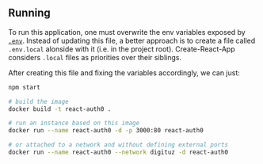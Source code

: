 ## Running

To run this application, one must overwrite the env variables exposed by [`.env`](./.env). Instead of updating this file,
a better approach is to create a file called `.env.local` alonside with it (i.e. in the project root). Create-React-App
considers `.local` files as priorities over their siblings.

After creating this file and fixing the variables accordingly, we can just:

```bash
npm start
```

```bash
# build the image
docker build -t react-auth0 .

# run an instance based on this image
docker run --name react-auth0 -d -p 3000:80 react-auth0

# or attached to a network and without defining external ports
docker run --name react-auth0 --network digituz -d react-auth0
```
